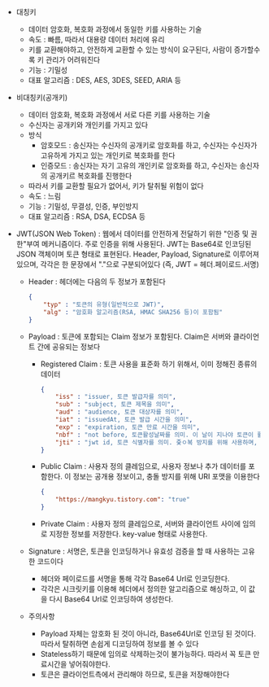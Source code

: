 - 대칭키
    - 데이터 암호화, 복호화 과정에서 동일한 키를 사용하는 기술
    - 속도 : 빠름, 따라서 대용량 데이터 처리에 유리
    - 키를 교환해야하고, 안전하게 교환할 수 있는 방식이 요구된다, 사람이 증가할수록 키 관리가 어려워진다
    - 기능 : 기밀성
    - 대표 알고리즘 : DES, AES, 3DES, SEED, ARIA 등
- 비대칭키(공개키)
    - 데이터 암호화, 복호화 과정에서 서로 다른 키를 사용하는 기술
    - 수신자는 공개키와 개인키를 가지고 있다
    - 방식
        - 암호모드 : 송신자는 수신자의 공개키로 암호화를 하고, 수신자는 수신자가 고유하게 가지고 있는 개인키로 복호화를 한다
        - 인증모드 : 송신자는 자기 고유의 개인키로 암호화를 하고, 수신자는 송신자의 공개키르 복호화를 진행한다
    - 따라서 키를 교환할 필요가 없어서, 키가 탈취될 위험이 없다
    - 속도 : 느림
    - 기능 : 기밀성, 무결성, 인증, 부인방지
    - 대표 알고리즘 : RSA, DSA, ECDSA 등
    
- JWT(JSON Web Token)
: 웹에서 데이터를 안전하게 전달하기 위한 "인증 및 권한"부여 메커니즘이다.  주로 인증을 위해 사용된다.
JWT는 Base64로 인코딩된 JSON 객체이며 토큰 형태로 표현된다.
Header, Payload, Signature로 이루어져 있으며, 각각은 한 문장에서 "."으로 구분되어있다
(즉, JWT = 헤더.페이로드.서명)
    - Header : 헤더에는 다음의 두 정보가 포함된다
        
        ```json
        {
        	"typ" : "토큰의 유형(일반적으로 JWT)",
        	"alg" : "암호화 알고리즘(RSA, HMAC SHA256 등)이 포함됨"
        }
        ```
        
    - Payload : 토큰에 포함되는 Claim 정보가 포함된다. Claim은 서버와 클라이언트 간에 공유되는 정보다
        - Registered Claim : 토큰 사용을 표준화 하기 위해서, 이미 정해진 종류의 데이터
            
            ```json
            {
            	"iss" : "issuer, 토큰 발급자를 의미",
            	"sub" : "subject, 토큰 제목을 의미",
                "aud" : "audience, 토큰 대상자를 의미",
                "iat" : "issuedAt, 토큰 발급 시간을 의미",
                "exp" : "expiration, 토큰 만료 시간을 의미",
                "nbf" : "not before, 토큰활성날짜를 의미. 이 날이 지나야 토큰이 활성화된다",
            	"jti" : "jwt id, 토큰 식별자를 의미. 줒ㅇ복 방지를 위해 사용하며, 일회용 토큰(like AccessToken)등에 사용된다"
            }
            ```
            
        - Public Claim : 사용자 정의 클레임으로, 사용자 정보나 추가 데이터를 포함한다. 이 정보는 공개용 정보이고, 충돌 방지를 위해 URI 포맷을 이용한다
            
            ```json
            { 
            	"https://mangkyu.tistory.com": "true"
            }
            ```
            
        - Private Claim : 사용자 정의 클레임으로, 서버와 클라이언트 사이에 임의로 지정한 정보를 저장한다. key-value 형태로 사용한다.
    - Signature : 서명은, 토큰을 인코딩하거나 유효성 검증을 할 때 사용하는 고유한 코드이다
        - 헤더와 페이로드를 서명을 통해 각각 Base64 Url로 인코딩한다.
        - 각각은 시크릿키를 이용해 헤더에서 정의한 알고리즘으로 해싱하고, 이 값을 다시 Base64 Url로 인코딩하여 생성한다.
    
    - 주의사항
        - Payload 자체는 암호화 된 것이 아니라, Base64Url로 인코딩 된 것이다. 따라서 탈취하면 손쉽게 디코딩하여 정보를 볼 수 있다
        - Stateless하기 때문에 임의로 삭제하는것이 불가능하다. 따라서 꼭 토큰 만료시간을 넣어줘야한다.
        - 토큰은 클라이언트측에서 관리해야 하므로, 토큰을 저장해야한다
